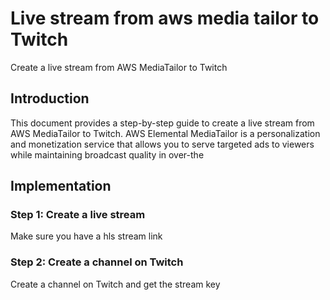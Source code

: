 # Live stream from aws media tailor to Twitch 
Create a live stream from AWS MediaTailor to Twitch
## Introduction
This document provides a step-by-step guide to create a live stream from AWS MediaTailor to Twitch. AWS Elemental MediaTailor is a personalization and monetization service that allows you to serve targeted ads to viewers while maintaining broadcast quality in over-the
## Implementation
### Step 1: Create a live stream
 Make sure you have a hls stream link
### Step 2: Create a channel on Twitch
Create a channel on Twitch and get the stream key



